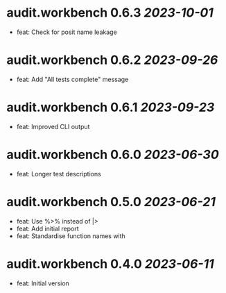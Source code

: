 # audit.workbench 0.6.3 *2023-10-01*
- feat: Check for posit name leakage

# audit.workbench 0.6.2 *2023-09-26*
- feat: Add "All tests complete" message

# audit.workbench 0.6.1 *2023-09-23*
- feat: Improved CLI output

# audit.workbench 0.6.0 *2023-06-30*
- feat: Longer test descriptions

# audit.workbench 0.5.0 *2023-06-21*
- feat: Use %>% instead of |>
- feat: Add initial report
- feat: Standardise function names with 

# audit.workbench 0.4.0 *2023-06-11*
- feat: Initial version
